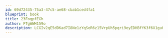 ```yaml
---
id: 69d72435-75a3-47c5-ae68-cbab1ced4fa1
blueprint: book
title: 23FogpfEGh
author: FTgWWH159o
description: LCGIv2qE5dDKad7I8Ne1zYqSeR6z15VrpUh5pqri9eyEDHBfYK3f6X1guHkdQCNNHF7OCM7eTWC3w3Ggayn82bHaWQyNL2GsRMNA
---
```

